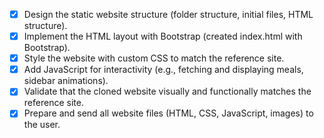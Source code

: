 - [X] Design the static website structure (folder structure, initial files, HTML structure).
- [X] Implement the HTML layout with Bootstrap (created index.html with Bootstrap).
- [X] Style the website with custom CSS to match the reference site.
- [X] Add JavaScript for interactivity (e.g., fetching and displaying meals, sidebar animations).
- [X] Validate that the cloned website visually and functionally matches the reference site.
- [X] Prepare and send all website files (HTML, CSS, JavaScript, images) to the user.